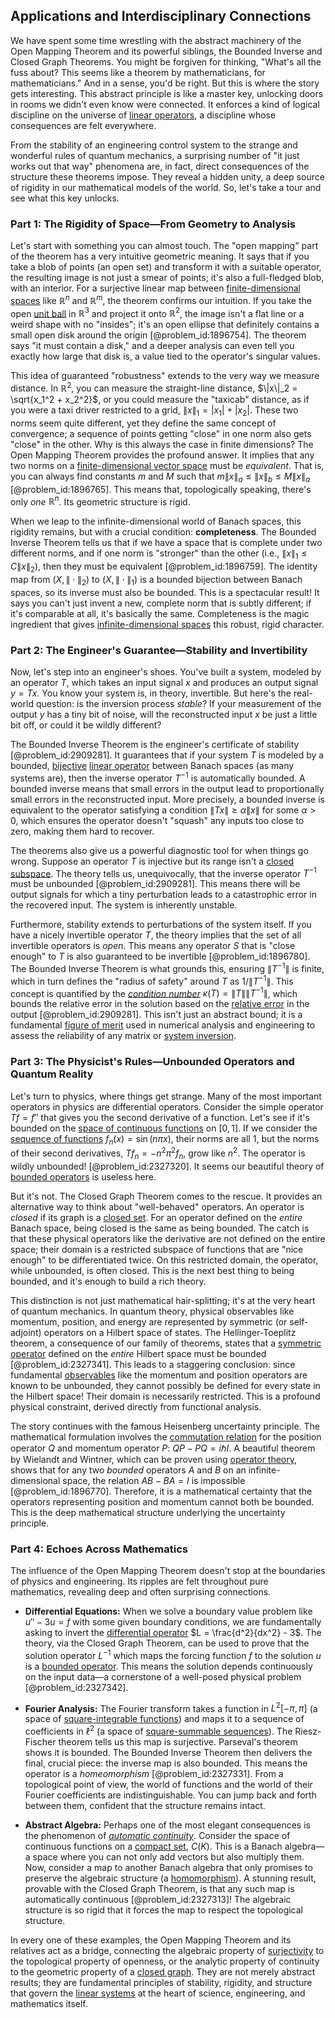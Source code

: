 ## Applications and Interdisciplinary Connections

We have spent some time wrestling with the abstract machinery of the Open Mapping Theorem and its powerful siblings, the Bounded Inverse and Closed Graph Theorems. You might be forgiven for thinking, "What's all the fuss about? This seems like a theorem by mathematicians, for mathematicians." And in a sense, you'd be right. But this is where the story gets interesting. This abstract principle is like a master key, unlocking doors in rooms we didn't even know were connected. It enforces a kind of logical discipline on the universe of [linear operators](@article_id:148509), a discipline whose consequences are felt everywhere.

From the stability of an engineering control system to the strange and wonderful rules of quantum mechanics, a surprising number of "it just works out that way" phenomena are, in fact, direct consequences of the structure these theorems impose. They reveal a hidden unity, a deep source of rigidity in our mathematical models of the world. So, let's take a tour and see what this key unlocks.

### Part 1: The Rigidity of Space—From Geometry to Analysis

Let's start with something you can almost touch. The "open mapping" part of the theorem has a very intuitive geometric meaning. It says that if you take a blob of points (an open set) and transform it with a suitable operator, the resulting image is not just a smear of points; it's also a full-fledged blob, with an interior. For a surjective linear map between [finite-dimensional spaces](@article_id:151077) like $\mathbb{R}^n$ and $\mathbb{R}^m$, the theorem confirms our intuition. If you take the open [unit ball](@article_id:142064) in $\mathbb{R}^3$ and project it onto $\mathbb{R}^2$, the image isn't a flat line or a weird shape with no "insides"; it's an open ellipse that definitely contains a small open disk around the origin [@problem_id:1896754]. The theorem says "it must contain a disk," and a deeper analysis can even tell you exactly how large that disk is, a value tied to the operator's singular values.

This idea of guaranteed "robustness" extends to the very way we measure distance. In $\mathbb{R}^2$, you can measure the straight-line distance, $\|x\|_2 = \sqrt{x_1^2 + x_2^2}$, or you could measure the "taxicab" distance, as if you were a taxi driver restricted to a grid, $\|x\|_1 = |x_1| + |x_2|$. These two norms seem quite different, yet they define the same concept of convergence; a sequence of points getting "close" in one norm also gets "close" in the other. Why is this always the case in finite dimensions? The Open Mapping Theorem provides the profound answer. It implies that any two norms on a [finite-dimensional vector space](@article_id:186636) must be *equivalent*. That is, you can always find constants $m$ and $M$ such that $m \|x\|_a \le \|x\|_b \le M \|x\|_a$ [@problem_id:1896765]. This means that, topologically speaking, there's only *one* $\mathbb{R}^n$. Its geometric structure is rigid.

When we leap to the infinite-dimensional world of Banach spaces, this rigidity remains, but with a crucial condition: **completeness**. The Bounded Inverse Theorem tells us that if we have a space that is complete under two different norms, and if one norm is "stronger" than the other (i.e., $\|x\|_1 \le C \|x\|_2$), then they must be equivalent [@problem_id:1896759]. The identity map from $(X, \|\cdot\|_2)$ to $(X, \|\cdot\|_1)$ is a bounded bijection between Banach spaces, so its inverse must also be bounded. This is a spectacular result! It says you can't just invent a new, complete norm that is subtly different; if it's comparable at all, it's basically the same. Completeness is the magic ingredient that gives [infinite-dimensional spaces](@article_id:140774) this robust, rigid character.

### Part 2: The Engineer's Guarantee—Stability and Invertibility

Now, let's step into an engineer's shoes. You've built a system, modeled by an operator $T$, which takes an input signal $x$ and produces an output signal $y=Tx$. You know your system is, in theory, invertible. But here's the real-world question: is the inversion process *stable*? If your measurement of the output $y$ has a tiny bit of noise, will the reconstructed input $x$ be just a little bit off, or could it be wildly different?

The Bounded Inverse Theorem is the engineer's certificate of stability [@problem_id:2909281]. It guarantees that if your system $T$ is modeled by a bounded, [bijective](@article_id:190875) [linear operator](@article_id:136026) between Banach spaces (as many systems are), then the inverse operator $T^{-1}$ is automatically bounded. A bounded inverse means that small errors in the output lead to proportionally small errors in the reconstructed input. More precisely, a bounded inverse is equivalent to the operator satisfying a condition $\|Tx\| \ge \alpha \|x\|$ for some $\alpha > 0$, which ensures the operator doesn't "squash" any inputs too close to zero, making them hard to recover.

The theorems also give us a powerful diagnostic tool for when things go wrong. Suppose an operator $T$ is injective but its range isn't a [closed subspace](@article_id:266719). The theory tells us, unequivocally, that the inverse operator $T^{-1}$ must be unbounded [@problem_id:2909281]. This means there will be output signals for which a tiny perturbation leads to a catastrophic error in the recovered input. The system is inherently unstable.

Furthermore, stability extends to perturbations of the system itself. If you have a nicely invertible operator $T$, the theory implies that the set of all invertible operators is *open*. This means any operator $S$ that is "close enough" to $T$ is also guaranteed to be invertible [@problem_id:1896780]. The Bounded Inverse Theorem is what grounds this, ensuring $\|T^{-1}\|$ is finite, which in turn defines the "radius of safety" around $T$ as $1/\|T^{-1}\|$. This concept is quantified by the *[condition number](@article_id:144656)* $\kappa(T) = \|T\| \|T^{-1}\|$, which bounds the relative error in the solution based on the [relative error](@article_id:147044) in the output [@problem_id:2909281]. This isn't just an abstract bound; it is a fundamental [figure of merit](@article_id:158322) used in numerical analysis and engineering to assess the reliability of any matrix or [system inversion](@article_id:172523).

### Part 3: The Physicist's Rules—Unbounded Operators and Quantum Reality

Let's turn to physics, where things get strange. Many of the most important operators in physics are differential operators. Consider the simple operator $Tf = f''$ that gives you the second derivative of a function. Let's see if it's bounded on the [space of continuous functions](@article_id:149901) on $[0,1]$. If we consider the [sequence of functions](@article_id:144381) $f_n(x) = \sin(n\pi x)$, their norms are all $1$, but the norms of their second derivatives, $T f_n = -n^2 \pi^2 f_n$, grow like $n^2$. The operator is wildly unbounded! [@problem_id:2327320]. It seems our beautiful theory of [bounded operators](@article_id:264385) is useless here.

But it's not. The Closed Graph Theorem comes to the rescue. It provides an alternative way to think about "well-behaved" operators. An operator is *closed* if its graph is a [closed set](@article_id:135952). For an operator defined on the *entire* Banach space, being closed is the same as being bounded. The catch is that these physical operators like the derivative are not defined on the entire space; their domain is a restricted subspace of functions that are "nice enough" to be differentiated twice. On this restricted domain, the operator, while unbounded, is often closed. This is the next best thing to being bounded, and it's enough to build a rich theory.

This distinction is not just mathematical hair-splitting; it's at the very heart of quantum mechanics. In quantum theory, physical observables like momentum, position, and energy are represented by symmetric (or self-adjoint) operators on a Hilbert space of states. The Hellinger-Toeplitz theorem, a consequence of our family of theorems, states that a [symmetric operator](@article_id:275339) defined on the *entire* Hilbert space must be bounded [@problem_id:2327341]. This leads to a staggering conclusion: since fundamental [observables](@article_id:266639) like the momentum and position operators are known to be unbounded, they cannot possibly be defined for every state in the Hilbert space! Their domain is necessarily restricted. This is a profound physical constraint, derived directly from functional analysis.

The story continues with the famous Heisenberg uncertainty principle. The mathematical formulation involves the [commutation relation](@article_id:149798) for the position operator $Q$ and momentum operator $P$: $QP - PQ = i\hbar I$. A beautiful theorem by Wielandt and Wintner, which can be proven using [operator theory](@article_id:139496), shows that for any two *bounded* operators $A$ and $B$ on an infinite-dimensional space, the relation $AB - BA = I$ is impossible [@problem_id:1896770]. Therefore, it is a mathematical certainty that the operators representing position and momentum cannot both be bounded. This is the deep mathematical structure underlying the uncertainty principle.

### Part 4: Echoes Across Mathematics

The influence of the Open Mapping Theorem doesn't stop at the boundaries of physics and engineering. Its ripples are felt throughout pure mathematics, revealing deep and often surprising connections.

*   **Differential Equations:** When we solve a boundary value problem like $u'' - 3u = f$ with some given boundary conditions, we are fundamentally asking to invert the [differential operator](@article_id:202134) $L = \frac{d^2}{dx^2} - 3$. The theory, via the Closed Graph Theorem, can be used to prove that the solution operator $L^{-1}$ which maps the forcing function $f$ to the solution $u$ is a [bounded operator](@article_id:139690). This means the solution depends continuously on the input data—a cornerstone of a well-posed physical problem [@problem_id:2327342].

*   **Fourier Analysis:** The Fourier transform takes a function in $L^2[-\pi, \pi]$ (a space of [square-integrable functions](@article_id:199822)) and maps it to a sequence of coefficients in $\ell^2$ (a space of [square-summable sequences](@article_id:185176)). The Riesz-Fischer theorem tells us this map is surjective. Parseval's theorem shows it is bounded. The Bounded Inverse Theorem then delivers the final, crucial piece: the inverse map is also bounded. This means the operator is a *homeomorphism* [@problem_id:2327331]. From a topological point of view, the world of functions and the world of their Fourier coefficients are indistinguishable. You can jump back and forth between them, confident that the structure remains intact.

*   **Abstract Algebra:** Perhaps one of the most elegant consequences is the phenomenon of *[automatic continuity](@article_id:142855)*. Consider the space of continuous functions on a [compact set](@article_id:136463), $C(K)$. This is a Banach algebra—a space where you can not only add vectors but also multiply them. Now, consider a map to another Banach algebra that only promises to preserve the algebraic structure (a [homomorphism](@article_id:146453)). A stunning result, provable with the Closed Graph Theorem, is that any such map is automatically continuous [@problem_id:2327313]! The algebraic structure is so rigid that it forces the map to respect the topological structure.

In every one of these examples, the Open Mapping Theorem and its relatives act as a bridge, connecting the algebraic property of [surjectivity](@article_id:148437) to the topological property of openness, or the analytic property of continuity to the geometric property of a [closed graph](@article_id:153668). They are not merely abstract results; they are fundamental principles of stability, rigidity, and structure that govern the [linear systems](@article_id:147356) at the heart of science, engineering, and mathematics itself.